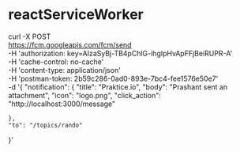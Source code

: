 # reactServiceWorker
curl -X POST \
  https://fcm.googleapis.com/fcm/send \
  -H 'authorization: key=AIzaSyBj-TB4pChlG-ihgIpHvApFFjBeiRUPR-A' \
  -H 'cache-control: no-cache' \
  -H 'content-type: application/json' \
  -H 'postman-token: 2b59c286-0ad0-893e-7bc4-fee1576e50e7' \
  -d '{
	"notification": {
		"title": "Praktice.io",
		"body": "Prashant sent an attachment",
		"icon": "logo.png",
		"click_action": "http://localhost:3000/message"
		
	},
	"to": "/topics/rando"
}'